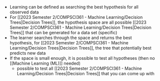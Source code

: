 - Learning can be defined as searching the best hypothesis for all observed data
- For [[2023 Semester 2/COMPSCI361 - Machine Learning/Decision Trees|Decision Trees]], the hypothesis space are all possible [[2023 Semester 2/COMPSCI361 - Machine Learning/Decision Trees|Decision Trees]] that can be generated for a data set (specific)
- The learner searches through the space and returns the best hypothesis, for [[2023 Semester 2/COMPSCI361 - Machine Learning/Decision Trees|Decision Trees]], the tree that potentially best predicts new data
- If the space is small enough, it is possible to test all hypotheses (then no [[Machine Learning (ML)]] needed)
	- possible to test all [[2023 Semester 2/COMPSCI361 - Machine Learning/Decision Trees|Decision Trees]] that you can come up with